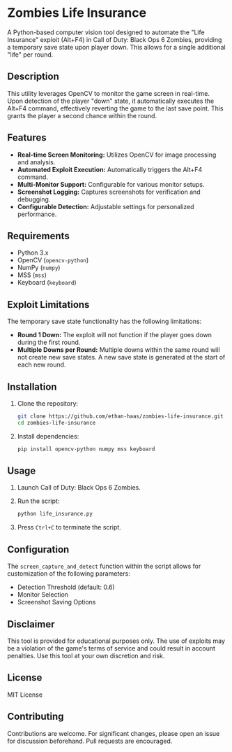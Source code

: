 # Zombies Life Insurance

A Python-based computer vision tool designed to automate the "Life Insurance" exploit (Alt+F4) in Call of Duty: Black Ops 6 Zombies, providing a temporary save state upon player down.  This allows for a single additional "life" per round.

## Description

This utility leverages OpenCV to monitor the game screen in real-time. Upon detection of the player "down" state, it automatically executes the Alt+F4 command, effectively reverting the game to the last save point. This grants the player a second chance within the round.

## Features

*   **Real-time Screen Monitoring:** Utilizes OpenCV for image processing and analysis.
*   **Automated Exploit Execution:** Automatically triggers the Alt+F4 command.
*   **Multi-Monitor Support:** Configurable for various monitor setups.
*   **Screenshot Logging:** Captures screenshots for verification and debugging.
*   **Configurable Detection:** Adjustable settings for personalized performance.

## Requirements

*   Python 3.x
*   OpenCV (`opencv-python`)
*   NumPy (`numpy`)
*   MSS (`mss`)
*   Keyboard (`keyboard`)

## Exploit Limitations

The temporary save state functionality has the following limitations:

*   **Round 1 Down:**  The exploit will not function if the player goes down during the first round.
*   **Multiple Downs per Round:** Multiple downs within the same round will not create new save states. A new save state is generated at the start of each new round.

## Installation

1.  Clone the repository:

    ```bash
    git clone https://github.com/ethan-haas/zombies-life-insurance.git
    cd zombies-life-insurance
    ```

2.  Install dependencies:

    ```bash
    pip install opencv-python numpy mss keyboard
    ```

## Usage

1.  Launch Call of Duty: Black Ops 6 Zombies.
2.  Run the script:

    ```bash
    python life_insurance.py
    ```

3.  Press `Ctrl+C` to terminate the script.

## Configuration

The `screen_capture_and_detect` function within the script allows for customization of the following parameters:

*   Detection Threshold (default: 0.6)
*   Monitor Selection
*   Screenshot Saving Options

## Disclaimer

This tool is provided for educational purposes only.  The use of exploits may be a violation of the game's terms of service and could result in account penalties.  Use this tool at your own discretion and risk.

## License

MIT License

## Contributing

Contributions are welcome. For significant changes, please open an issue for discussion beforehand.  Pull requests are encouraged.
